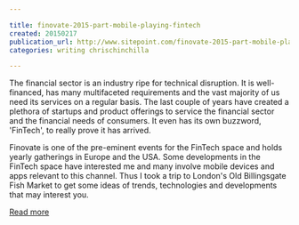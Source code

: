 ```yaml
---

title: finovate-2015-part-mobile-playing-fintech
created: 20150217
publication_url: http://www.sitepoint.com/finovate-2015-part-mobile-playing-fintech/
categories: writing chrischinchilla

---
```

The financial sector is an industry ripe for technical disruption. It is well-financed, has many multifaceted requirements and the vast majority of us need its services on a regular basis. The last couple of years have created a plethora of startups and product offerings to service the financial sector and the financial needs of consumers. It even has its own buzzword, 'FinTech', to really prove it has arrived.

Finovate is one of the pre-eminent events for the FinTech space and holds yearly gatherings in Europe and the USA. Some developments in the FinTech space have interested me and many involve mobile devices and apps relevant to this channel. Thus I took a trip to London's Old Billingsgate Fish Market to get some ideas of trends, technologies and developments that may interest you.

[Read more](http://www.sitepoint.com/finovate-2015-part-mobile-playing-fintech/)

